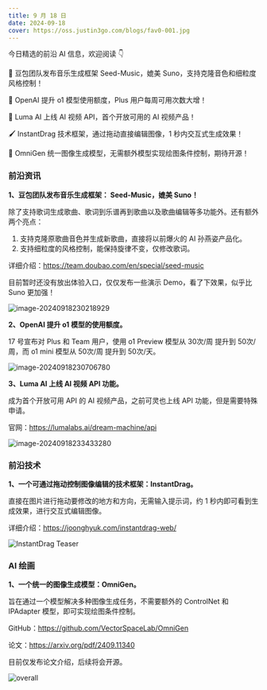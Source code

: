 ```yaml
---
title: 9 月 18 日
date: 2024-09-18
cover: https://oss.justin3go.com/blogs/fav0-001.jpg
---
```


今日精选的前沿 AI 信息，欢迎阅读 👇

🎵 豆包团队发布音乐生成框架 Seed-Music，媲美 Suno，支持克隆音色和细粒度风格控制！

🚀 OpenAI 提升 o1 模型使用额度，Plus 用户每周可用次数大增！

🎥 Luma AI 上线 AI 视频 API，首个开放可用的 AI 视频产品！

🖌️ InstantDrag 技术框架，通过拖动直接编辑图像，1 秒内交互式生成效果！

🎨 OmniGen 统一图像生成模型，无需额外模型实现绘图条件控制，期待开源！

### 前沿资讯

**1、豆包团队发布音乐生成框架： Seed-Music，媲美 Suno！**

除了支持歌词生成歌曲、歌词到乐谱再到歌曲以及歌曲编辑等多功能外。还有额外两个亮点：

1. 支持克隆原歌曲音色并生成新歌曲，直接将以前爆火的 AI 孙燕姿产品化。
2. 支持细粒度的风格控制，能保持旋律不变，仅修改歌词。

详细介绍：https://team.doubao.com/en/special/seed-music

目前暂时还没有放出体验入口，仅仅发布一些演示 Demo，看了下效果，似乎比 Suno 更加强！

![image-20240918230218929](https://cdn.jsdelivr.net/gh/freelander/oss@master/ai-daily/2024-09-18/image-20240918230218929.png)

**2、OpenAI 提升 o1 模型的使用额度。**

17 号宣布对 Plus 和 Team 用户，使用 o1 Preview 模型从 30次/周 提升到 50次/周，而 o1 mini 模型从 50次/周 提升到 50次/天。

![image-20240918230706780](https://cdn.jsdelivr.net/gh/freelander/oss@master/ai-daily/2024-09-18/image-20240918230706780.png)

**3、Luma AI 上线 AI 视频 API 功能。**

成为首个开放可用 API 的 AI 视频产品，之前可灵也上线 API 功能，但是需要特殊申请。

官网：https://lumalabs.ai/dream-machine/api

![image-20240918233433280](https://cdn.jsdelivr.net/gh/freelander/oss@master/ai-daily/2024-09-18/image-20240918233433280.png)



### 前沿技术

**1、一个可通过拖动控制图像编辑的技术框架：InstantDrag。**

直接在图片进行拖动要修改的地方和方向，无需输入提示词，约 1 秒内即可看到生成效果，进行交互式编辑图像。

详细介绍：https://joonghyuk.com/instantdrag-web/

![InstantDrag Teaser](https://cdn.jsdelivr.net/gh/freelander/oss@master/ai-daily/2024-09-18/teaser2.jpg)

### AI 绘画

**1、一个统一的图像生成模型：OmniGen。**

旨在通过一个模型解决多种图像生成任务，不需要额外的 ControlNet 和 IPAdapter 模型，即可实现绘图条件控制。

GitHub：https://github.com/VectorSpaceLab/OmniGen

论文：https://arxiv.org/pdf/2409.11340

目前仅发布论文介绍，后续将会开源。

![overall](https://cdn.jsdelivr.net/gh/freelander/oss@master/ai-daily/2024-09-18/overall.jpg)